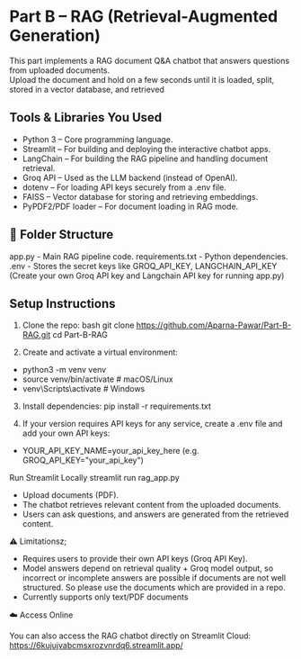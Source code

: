 # Part B – RAG (Retrieval-Augmented Generation)

This part implements a RAG document Q&A chatbot that answers questions from uploaded documents.  
Upload the document and hold on a few seconds until it is loaded, split, stored in a vector database, and retrieved

## Tools & Libraries You Used

- Python 3 – Core programming language.
- Streamlit – For building and deploying the interactive chatbot apps.
- LangChain – For building the RAG pipeline and handling document retrieval.
- Groq API – Used as the LLM backend (instead of OpenAI).
- dotenv – For loading API keys securely from a .env file.
- FAISS – Vector database for storing and retrieving embeddings.
- PyPDF2/PDF loader – For document loading in RAG mode.

## 📂 Folder Structure
app.py - Main RAG pipeline code.
requirements.txt - Python dependencies.
.env - Stores the secret keys like GROQ_API_KEY, LANGCHAIN_API_KEY (Create your own Groq API key and Langchain API key for running app.py)

## Setup Instructions

1. Clone the repo:
bash
git clone https://github.com/Aparna-Pawar/Part-B-RAG.git
cd Part-B-RAG

2. Create and activate a virtual environment:
- python3 -m venv venv
- source venv/bin/activate   # macOS/Linux
- venv\Scripts\activate      # Windows

3. Install dependencies:
pip install -r requirements.txt

4. If your version requires API keys for any service, create a .env file and add your own API keys:

- YOUR_API_KEY_NAME=your_api_key_here 
  (e.g. GROQ_API_KEY="your_api_key")

Run Streamlit Locally 
streamlit run rag_app.py

- Upload documents (PDF).
- The chatbot retrieves relevant content from the uploaded documents.
- Users can ask questions, and answers are generated from the retrieved content.

⚠️ Limitationsz;
- Requires users to provide their own API keys (Groq API Key).
- Model answers depend on retrieval quality + Groq model output, so incorrect or incomplete answers are possible if documents are not well structured. So please use the documents which are provided in a repo.
- Currently supports only text/PDF documents

☁️ Access Online

You can also access the RAG chatbot directly on Streamlit Cloud:
https://6kujujvabcmsxrozvnrdq6.streamlit.app/
